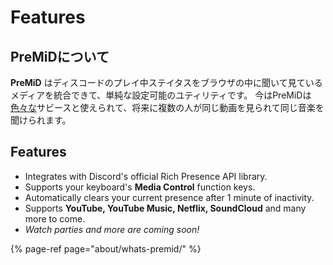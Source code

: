 # Features

## PreMiDについて

**PreMiD** はディスコードのプレイ中ステイタスをブラウザの中に聞いて見ているメディアを統合できて、単純な設定可能のユティリティです。 今はPreMiDは[色々な](support/services.md)サビースと使えられて、将来に複数の人が同じ動画を見られて同じ音楽を聞けられます。

## Features

* Integrates with Discord's official Rich Presence API library.
* Supports your keyboard's **Media Control** function keys.
* Automatically clears your current presence after 1 minute of inactivity.
* Supports **YouTube, YouTube Music, Netflix, SoundCloud** and many more to come.
* _Watch parties and more are coming soon!_

{% page-ref page="about/whats-premid/" %}

